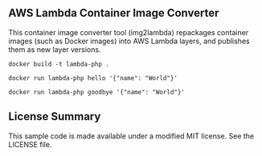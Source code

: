 ## AWS Lambda Container Image Converter

This container image converter tool (img2lambda) repackages container images (such as Docker images) into AWS Lambda layers, and publishes them as new layer versions.

```
docker build -t lambda-php .

docker run lambda-php hello '{"name": "World"}'

docker run lambda-php goodbye '{"name": "World"}'
```

## License Summary

This sample code is made available under a modified MIT license. See the LICENSE file.
